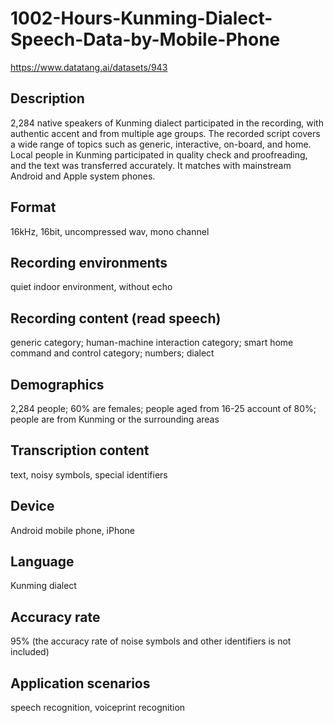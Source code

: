 # 1002-Hours-Kunming-Dialect-Speech-Data-by-Mobile-Phone
https://www.datatang.ai/datasets/943

## Description
2,284 native speakers of Kunming dialect participated in the recording, with authentic accent and from multiple age groups. The recorded script covers a wide range of topics such as generic, interactive, on-board, and home. Local people in Kunming participated in quality check and proofreading, and the text was transferred accurately. It matches with mainstream Android and Apple system phones.

## Format
16kHz, 16bit, uncompressed wav, mono channel

## Recording environments
quiet indoor environment, without echo

## Recording content (read speech)
generic category; human-machine interaction category; smart home command and control category; numbers; dialect

## Demographics
2,284 people; 60% are females; people aged from 16-25 account of 80%; people are from Kunming or the surrounding areas

## Transcription content
text, noisy symbols, special identifiers

## Device
Android mobile phone, iPhone

## Language
Kunming dialect

## Accuracy rate
95% (the accuracy rate of noise symbols and other identifiers is not included)

## Application scenarios
speech recognition, voiceprint recognition
